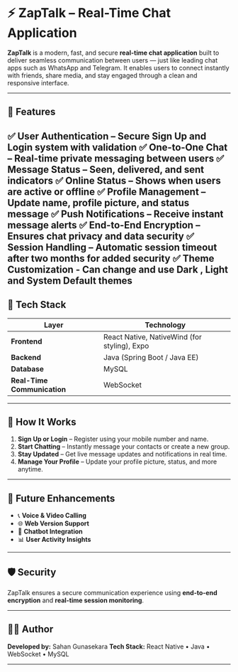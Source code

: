 # ⚡ ZapTalk – Real-Time Chat Application

**ZapTalk** is a modern, fast, and secure **real-time chat application** built to deliver seamless communication between users — just like leading chat apps such as WhatsApp and Telegram. It enables users to connect instantly with friends, share media, and stay engaged through a clean and responsive interface.

---

## 🚀 Features

✅ **User Authentication** – Secure Sign Up and Login system with validation
✅ **One-to-One Chat** – Real-time private messaging between users
✅ **Message Status** – Seen, delivered, and sent indicators
✅ **Online Status** – Shows when users are active or offline
✅ **Profile Management** – Update name, profile picture, and status message
✅ **Push Notifications** – Receive instant message alerts
✅ **End-to-End Encryption** – Ensures chat privacy and data security
✅ **Session Handling** – Automatic session timeout after two months for added security
✅ **Theme Customization** - Can change and use Dark , Light and System Default themes
---

## 🧩 Tech Stack

| Layer                       | Technology                                   |
| --------------------------- | -------------------------------------------- |
| **Frontend**                | React Native, NativeWind (for styling), Expo |
| **Backend**                 | Java (Spring Boot / Java EE)                 |
| **Database**                | MySQL                           |
| **Real-Time Communication** | WebSocket                                    |

---

## 📱 How It Works

1. **Sign Up or Login** – Register using your mobile number and name.
2. **Start Chatting** – Instantly message your contacts or create a new group.
3. **Stay Updated** – Get live message updates and notifications in real time.
4. **Manage Your Profile** – Update your profile picture, status, and more anytime.

---

## 🧠 Future Enhancements

* 📞 **Voice & Video Calling**
* 🌐 **Web Version Support**
* 🤖 **Chatbot Integration**
* 📊 **User Activity Insights**


---

## 🛡️ Security

ZapTalk ensures a secure communication experience using **end-to-end encryption** and **real-time session monitoring**.

---

## 🧑‍💻 Author

**Developed by:** Sahan Gunasekara
**Tech Stack:** React Native • Java • WebSocket • MySQL

---






